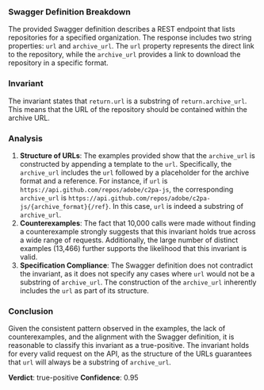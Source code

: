 ### Swagger Definition Breakdown
The provided Swagger definition describes a REST endpoint that lists repositories for a specified organization. The response includes two string properties: `url` and `archive_url`. The `url` property represents the direct link to the repository, while the `archive_url` provides a link to download the repository in a specific format.

### Invariant
The invariant states that `return.url` is a substring of `return.archive_url`. This means that the URL of the repository should be contained within the archive URL.

### Analysis
1. **Structure of URLs**: The examples provided show that the `archive_url` is constructed by appending a template to the `url`. Specifically, the `archive_url` includes the `url` followed by a placeholder for the archive format and a reference. For instance, if `url` is `https://api.github.com/repos/adobe/c2pa-js`, the corresponding `archive_url` is `https://api.github.com/repos/adobe/c2pa-js/{archive_format}{/ref}`. In this case, `url` is indeed a substring of `archive_url`.
2. **Counterexamples**: The fact that 10,000 calls were made without finding a counterexample strongly suggests that this invariant holds true across a wide range of requests. Additionally, the large number of distinct examples (13,466) further supports the likelihood that this invariant is valid.
3. **Specification Compliance**: The Swagger definition does not contradict the invariant, as it does not specify any cases where `url` would not be a substring of `archive_url`. The construction of the `archive_url` inherently includes the `url` as part of its structure.

### Conclusion
Given the consistent pattern observed in the examples, the lack of counterexamples, and the alignment with the Swagger definition, it is reasonable to classify this invariant as a true-positive. The invariant holds for every valid request on the API, as the structure of the URLs guarantees that `url` will always be a substring of `archive_url`. 

**Verdict**: true-positive
**Confidence**: 0.95
